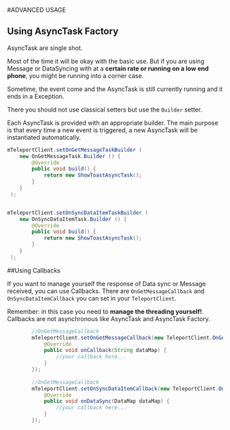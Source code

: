 #ADVANCED USAGE

## Using AsyncTask Factory

AsyncTask are single shot.

Most of the time it will be okay with the basic use. But if you are using Message or DataSyncing with at a **certain rate or running on a low end phone**, you might be running into a corner case.

Sometime, the event come and the AsyncTask is still currently running and it ends in a Exception.

There you should not use classical setters but use the `Builder` setter.

Each AsyncTask is provided with an appropriate builder. The main purpose is that every time a new event is triggered, a new AsyncTask will be instantiated automatically.

```java
mTeleportClient.setOnGetMessageTaskBuilder (
    new OnGetMessageTask.Builder () {
        @Override
        public void build() {
            return new ShowToastAsyncTask();
        }
    }
 );


mTeleportClient.setOnSyncDataItemTaskBuilder (
    new OnSyncDataItemTask.Builder () {
        @Override
        public void build() {
            return new ShowToastAsyncTask();
        }
    }
 );
```

##Using Callbacks

If you want to manage yourself the response of Data sync or Message received, you can use Callbacks. There are `OnGetMessageCallback` and `OnSyncDataItemCallback` you can set in your `TeleportClient`.

Remember: in this case you need to **manage the threading yourself!**. Callbacks are not asynchronous like AsyncTask and AsyncTask Factory.

``` java
        //OnGetMessageCallback
        mTeleportClient.setOnGetMessageCallback(new TeleportClient.OnGetMessageCallback() {
            @Override
            public void onCallback(String dataMap) {
                //your callback here...
            }
        });
        
        //OnGetMessageCallback
        mTeleportClient.setOnSyncDataItemCallback(new TeleportClient.OnSyncDataItemCallback() {
            @Override
            public void onDataSync(DataMap dataMap) {
                //your callback here...
            }
        });
```
